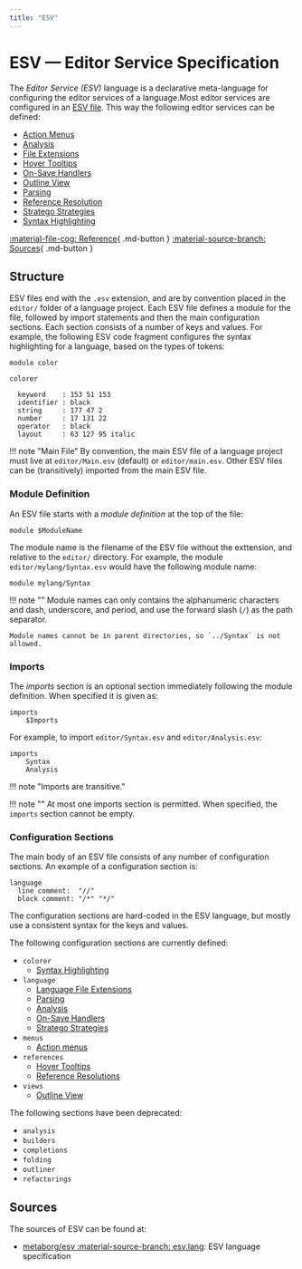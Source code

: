 ```yaml
---
title: "ESV"
---
```

# ESV — Editor Service Specification

The _Editor Service (ESV)_ language is a declarative meta-language for configuring the editor services of a language.Most editor services are configured in an [ESV file](esv.md). This way the following editor services can be defined:

- [Action Menus](./menus.md)
- [Analysis](./analysis.md)
- [File Extensions](./file-extensions.md)
- [Hover Tooltips](./hover.md)
- [On-Save Handlers](./on-save.md)
- [Outline View](./outline.md)
- [Parsing](./parsing.md)
- [Reference Resolution](./reference-resolution.md)
- [Stratego Strategies](./stratego.md)
- [Syntax Highlighting](./syntax-highlighting.md)

<!--[:material-message-question: How-tos](../../howtos/){ .md-button }-->
[:material-file-cog: Reference](../../references/esv/index.md){ .md-button }
[:material-source-branch: Sources](#sources){ .md-button }


## Structure
ESV files end with the `.esv` extension, and are by convention placed in the `editor/` folder of a language project. Each ESV file defines a module for the file, followed by import statements and then the main configuration sections. Each section consists of a number of keys and values. For example, the following ESV code fragment configures the syntax highlighting for a language, based on the types of tokens:

```esv
module color

colorer

  keyword    : 153 51 153
  identifier : black
  string     : 177 47 2
  number     : 17 131 22
  operator   : black
  layout     : 63 127 95 italic
```

!!! note "Main File"
    By convention, the main ESV file of a language project must live at `editor/Main.esv` (default) or `editor/main.esv`. Other ESV files can be (transitively) imported from the main ESV file.


### Module Definition
An ESV file starts with a _module definition_ at the top of the file:

```esv
module $ModuleName
```

The module name is the filename of the ESV file without the exttension, and relative to the `editor/` directory. For example, the module `editor/mylang/Syntax.esv` would have the following module name:

```esv
module mylang/Syntax
```

!!! note ""
    Module names can only contains the alphanumeric characters  and dash, underscore, and period, and use the forward slash (`/`) as the path separator.

    Module names cannot be in parent directories, so `../Syntax` is not allowed.


### Imports
The _imports_ section is an optional section immediately following the module definition. When specified it is given as:

```esv
imports
    $Imports
```

For example, to import `editor/Syntax.esv` and `editor/Analysis.esv`:

```esv
imports
    Syntax
    Analysis
```

!!! note "Imports are transitive."

!!! note ""
    At most one imports section is permitted. When specified, the `imports` section cannot be empty.


### Configuration Sections
The main body of an ESV file consists of any number of configuration sections. An example of a configuration section is:

```esv
language
  line comment:  "//"
  block comment: "/*" "*/"
```

The configuration sections are hard-coded in the ESV language, but mostly use a consistent syntax for the keys and values.

The following configuration sections are currently defined:

<!-- Keep this list sorted: -->
- `colorer`
    - [Syntax Highlighting](syntax-highlighting.md)
- `language`
    - [Language File Extensions](file-extensions.md)
    - [Parsing](parsing.md)
    - [Analysis](analysis.md)
    - [On-Save Handlers](on-save.md)
    - [Stratego Strategies](stratego.md)
- `menus`
    - [Action menus](menus.md)
- `references`
    - [Hover Tooltips](hover.md)
    - [Reference Resolutions](reference-resolution.md)
- `views`
    - [Outline View](outline.md)

The following sections have been deprecated:

<!-- Keep this list sorted: -->
- `analysis`
- `builders`
- `completions`
- `folding`
- `outliner`
- `refactorings`


## Sources
The sources of ESV can be found at:

- [metaborg/esv :material-source-branch: esv.lang](https://github.com/metaborg/esv/tree/master/org.metaborg.meta.lang.esv): ESV language specification
